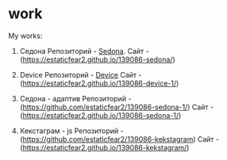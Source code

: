 # work
My works:

1. Седона
      Репозиторий - [Sedona](https://github.com/estaticfear2/139086-sedona).
      Сайт - (https://estaticfear2.github.io/139086-sedona/)
      
2. Device
      Репозиторий - [Device](https://github.com/estaticfear2/139086-device-1)
      Сайт - (https://estaticfear2.github.io/139086-device-1/)
      
3. Седона - адаптив
      Репозиторий - (https://github.com/estaticfear2/139086-sedona-1/)
      Сайт - (https://estaticfear2.github.io/139086-sedona-1/)
      
4. Кекстаграм - js
      Репозиторий - (https://github.com/estaticfear2/139086-kekstagram)
      Сайт - (https://estaticfear2.github.io/139086-kekstagram/)
